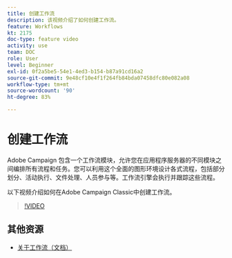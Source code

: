```yaml
---
title: 创建工作流
description: 该视频介绍了如何创建工作流。
feature: Workflows
kt: 2175
doc-type: feature video
activity: use
team: DOC
role: User
level: Beginner
exl-id: 0f2a5be5-54e1-4ed3-b154-b87a91cd16a2
source-git-commit: 9e48cf10e4f1f264fb84bda07458dfc80e082a08
workflow-type: tm+mt
source-wordcount: '90'
ht-degree: 83%

---
```


# 创建工作流

Adobe Campaign 包含一个工作流模块，允许您在应用程序服务器的不同模块之间编排所有流程和任务。您可以利用这个全面的图形环境设计各式流程，包括部分划分、活动执行、文件处理、人员参与等。工作流引擎会执行并跟踪这些流程。

以下视频介绍如何在Adobe Campaign Classic中创建工作流。

>[!VIDEO](https://video.tv.adobe.com/v/25559?quality=12)

## 其他资源

* [关于工作流（文档）](https://experienceleague.adobe.com/docs/campaign-classic/using/automating-with-workflows/introduction/about-workflows.html?lang=zh-Hans)
